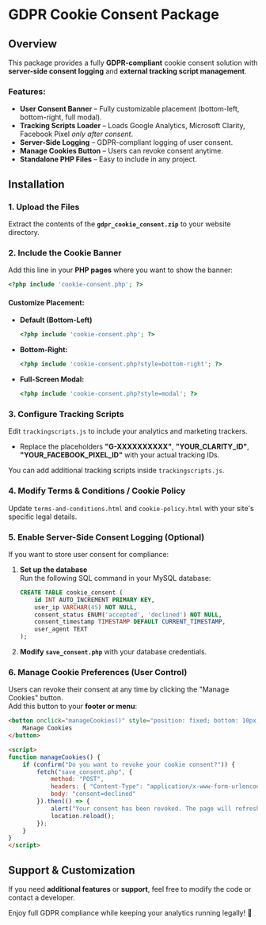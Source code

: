# GDPR Cookie Consent Package

## Overview
This package provides a fully **GDPR-compliant** cookie consent solution with **server-side consent logging** and **external tracking script management**.

### Features:
- **User Consent Banner** – Fully customizable placement (bottom-left, bottom-right, full modal).
- **Tracking Scripts Loader** – Loads Google Analytics, Microsoft Clarity, Facebook Pixel *only after consent*.
- **Server-Side Logging** – GDPR-compliant logging of user consent.
- **Manage Cookies Button** – Users can revoke consent anytime.
- **Standalone PHP Files** – Easy to include in any project.

## Installation

### 1. Upload the Files
Extract the contents of the **`gdpr_cookie_consent.zip`** to your website directory.

### 2. Include the Cookie Banner
Add this line in your **PHP pages** where you want to show the banner:
```php
<?php include 'cookie-consent.php'; ?>
```

#### Customize Placement:
- **Default (Bottom-Left)**  
  ```php
  <?php include 'cookie-consent.php'; ?>
  ```
- **Bottom-Right:**  
  ```php
  <?php include 'cookie-consent.php?style=bottom-right'; ?>
  ```
- **Full-Screen Modal:**  
  ```php
  <?php include 'cookie-consent.php?style=modal'; ?>
  ```

### 3. Configure Tracking Scripts
Edit `trackingscripts.js` to include your analytics and marketing trackers.

- Replace the placeholders **"G-XXXXXXXXXX"**, **"YOUR_CLARITY_ID"**, **"YOUR_FACEBOOK_PIXEL_ID"** with your actual tracking IDs.

You can add additional tracking scripts inside `trackingscripts.js`.

### 4. Modify Terms & Conditions / Cookie Policy
Update `terms-and-conditions.html` and `cookie-policy.html` with your site's specific legal details.

### 5. Enable Server-Side Consent Logging (Optional)
If you want to store user consent for compliance:
1. **Set up the database**  
   Run the following SQL command in your MySQL database:
   ```sql
   CREATE TABLE cookie_consent (
       id INT AUTO_INCREMENT PRIMARY KEY,
       user_ip VARCHAR(45) NOT NULL,
       consent_status ENUM('accepted', 'declined') NOT NULL,
       consent_timestamp TIMESTAMP DEFAULT CURRENT_TIMESTAMP,
       user_agent TEXT
   );
   ```
2. **Modify `save_consent.php`** with your database credentials.

### 6. Manage Cookie Preferences (User Control)
Users can revoke their consent at any time by clicking the "Manage Cookies" button.  
Add this button to your **footer or menu**:
```html
<button onclick="manageCookies()" style="position: fixed; bottom: 10px; right: 10px; background: #FFA500; color: white; border: none; padding: 10px; cursor: pointer; border-radius: 5px;">
    Manage Cookies
</button>

<script>
function manageCookies() {
    if (confirm("Do you want to revoke your cookie consent?")) {
        fetch("save_consent.php", {
            method: "POST",
            headers: { "Content-Type": "application/x-www-form-urlencoded" },
            body: "consent=declined"
        }).then(() => {
            alert("Your consent has been revoked. The page will refresh.");
            location.reload();
        });
    }
}
</script>
```

## Support & Customization
If you need **additional features** or **support**, feel free to modify the code or contact a developer.

Enjoy full GDPR compliance while keeping your analytics running legally! 🚀
